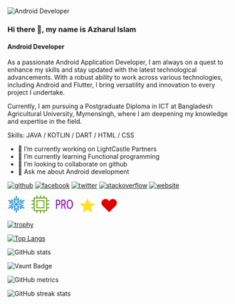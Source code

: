 ![Android Developer]([https://scontent.fdac139-1.fna.fbcdn.net/v/t31.18172-8/20988385_1631323356940402_6989457083066153545_o.jpg?stp=dst-jpg_p720x720&_nc_cat=103&ccb=1-7&_nc_sid=2a1932&_nc_eui2=AeHjQtWZ65pB9G4SHJ2kR3Ctctxdc03g3Cpy3F1zTeDcKoI5BbyZjevcDoyZ1vKigK-9PjMA66FrPrfncfW0OK0H&_nc_ohc=9HAvHOoq7dYQ7kNvgEF4YnM&_nc_ht=scontent.fdac139-1.fna&oh=00_AYB6BnYuckmzA7fHqpN7fyU6WyMHlB0OUGPVnsb8sBqLMA&oe=66B6D0AD](https://avatars.githubusercontent.com/u/17628768?v=4))

### Hi there 👋, my name is Azharul Islam
#### Android Developer


As a passionate Android Application Developer, I am always on a quest to enhance my skills and stay updated with the latest technological advancements. With a robust ability to work across various technologies, including Android and Flutter, I bring versatility and innovation to every project I undertake.

Currently, I am pursuing a Postgraduate Diploma in ICT at Bangladesh Agricultural University, Mymensingh, where I am deepening my knowledge and expertise in the field.

Skills: JAVA / KOTLIN / DART / HTML / CSS

- 🔭 I’m currently working on LightCastle Partners 
- 🌱 I’m currently learning Functional programming 
- 👯 I’m looking to collaborate on github 
- 💬 Ask me about Android development 


[<img src='https://cdn.jsdelivr.net/npm/simple-icons@3.0.1/icons/github.svg' alt='github' height='40'>](https://github.com/azadbasis)  [<img src='https://cdn.jsdelivr.net/npm/simple-icons@3.0.1/icons/facebook.svg' alt='facebook' height='40'>](https://www.facebook.com/azadidb)  [<img src='https://cdn.jsdelivr.net/npm/simple-icons@3.0.1/icons/twitter.svg' alt='twitter' height='40'>](https://twitter.com/azadaccamc)  [<img src='https://cdn.jsdelivr.net/npm/simple-icons@3.0.1/icons/stackoverflow.svg' alt='stackoverflow' height='40'>](https://stackoverflow.com/users/https://stackoverflow.com/users/9520677/azharul-islam)  [<img src='https://cdn.jsdelivr.net/npm/simple-icons@3.0.1/icons/icloud.svg' alt='website' height='40'>](https://azadbasis.github.io/azharul.github.io/)  

<a href='https://archiveprogram.github.com/'><img src='https://raw.githubusercontent.com/acervenky/animated-github-badges/master/assets/acbadge.gif' width='40' height='40'></a> <a href='https://docs.github.com/en/developers'><img src='https://raw.githubusercontent.com/acervenky/animated-github-badges/master/assets/devbadge.gif' width='40' height='40'></a> <a href='https://github.com/pricing'><img src='https://raw.githubusercontent.com/acervenky/animated-github-badges/master/assets/pro.gif' width='40' height='40'></a> <a href='https://stars.github.com/'><img src='https://raw.githubusercontent.com/acervenky/animated-github-badges/master/assets/starbadge.gif' width='35' height='35'></a> <a href='https://docs.github.com/en/github/supporting-the-open-source-community-with-github-sponsors'><img src='https://raw.githubusercontent.com/acervenky/animated-github-badges/master/assets/sponsorbadge.gif' width='35' height='35'></a> 

[![trophy](https://github-profile-trophy.vercel.app/?username=azadbasis)](https://github.com/ryo-ma/github-profile-trophy)

[![Top Langs](https://github-readme-stats.vercel.app/api/top-langs/?username=azadbasis)](https://github.com/anuraghazra/github-readme-stats)

![GitHub stats](https://github-readme-stats.vercel.app/api?username=azadbasis&show_icons=true&count_private=true)  

![Vaunt Badge](https://api.vaunt.dev/v1/github/entities/azadbasis/contributions?format=svg&private=true)  

![GitHub metrics](https://metrics.lecoq.io/azadbasis)  

![GitHub streak stats](https://streak-stats.demolab.com/?user=azadbasis)  

